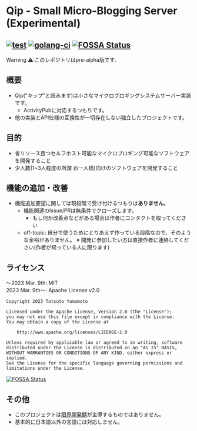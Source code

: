 # Qip - Small Micro-Blogging Server (Experimental)
[![test](https://github.com/approvers/qip/actions/workflows/test.yml/badge.svg?branch=main)](https://github.com/approvers/qip/actions/workflows/test.yml)
[![golang-ci](https://github.com/approvers/qip/actions/workflows/golangci.yml/badge.svg)](https://github.com/approvers/qip/actions/workflows/golangci.yml)
[![FOSSA Status](https://app.fossa.com/api/projects/git%2Bgithub.com%2Flaminne%2Fqip.svg?type=shield)](https://app.fossa.com/projects/git%2Bgithub.com%2Flaminne%2Fqip?ref=badge_shield)
---

Warning ⚠:このレポジトリはpre-alpha版です.

## 概要
- Qip("キップ"と読みます)は小さなマイクロブロギングシステムサーバー実装です。
  - ActivityPubに対応するつもりです。
- 他の実装とAPI仕様の互換性が一切存在しない独立したプロジェクトです。

## 目的
- 省リソース且つセルフホスト可能なマイクロブロギング可能なソフトウェアを開発すること
- 少人数(1~3人程度の所謂 お一人様)向けのソフトウェアを開発すること

## 機能の追加・改善
- 機能追加要望に関しては現段階で受け付けるつもりは**ありません**。
  - 機能関連のIssue/PRは無条件でクローズします。
    - もし何か改善点などがある場合は作者にコンタクトを取ってください
  - off-topic: 自分で使うためにとりあえず作っている段階なので、そのような余裕がありません。
※ 開発に参加したい方は直接作者に連絡してください(作者が知っている人に限ります)

## ライセンス
～2023 Mar. 9th: MIT  
2023 Mar. 9th～: Apache License v2.0
```
Copyright 2023 Tatsuto Yamamoto

Licensed under the Apache License, Version 2.0 (the "License");
you may not use this file except in compliance with the License.
You may obtain a copy of the License at

    http://www.apache.org/licenses/LICENSE-2.0

Unless required by applicable law or agreed to in writing, software
distributed under the License is distributed on an "AS IS" BASIS,
WITHOUT WARRANTIES OR CONDITIONS OF ANY KIND, either express or implied.
See the License for the specific language governing permissions and
limitations under the License.
```


[![FOSSA Status](https://app.fossa.com/api/projects/git%2Bgithub.com%2Flaminne%2Fqip.svg?type=large)](https://app.fossa.com/projects/git%2Bgithub.com%2Flaminne%2Fqip?ref=badge_large)

## その他
- このプロジェクトは[限界開発鯖](https://github.com/approvers)が主導するものではありません。
- 基本的に日本語以外の言語には対応しません。